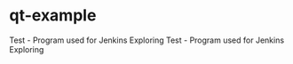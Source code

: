 # qt-example
Test - Program used for Jenkins Exploring 
Test - Program used for Jenkins Exploring 




